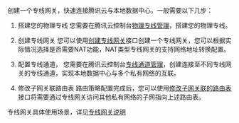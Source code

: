 创建一个专线网关，快速连接腾讯云与本地数据中心，一般需要以下几步：
1) 搭建您的物理专线
您需要在腾讯云控制台<a href="https://console.cloud.tencent.com/vpc/dc"  title="物理专线">物理专线管理</a>，搭建您的物理专线。

2) 创建专线网关
您可以使用[创建专线网关](https://intl.cloud.tencent.com/document/product/215/4824)接口创建一个专线网关，您可以根据实际情况选择是否需要NAT功能，NAT类型专线网关的支持网络地址转换配置。

3) 配置专线通道， 您需要在腾讯云控制台<a href="https://console.cloud.tencent.com/vpc/dcConn"  title="专线通道">专线通道管理</a>，创建连接至不同专线网关的专线通道，实现本地数据中心与多个私有网络的互联。



4) 修改子网关联路由表
路由策略配置完成后，您可以使用[修改子网关联的路由表](https://intl.cloud.tencent.com/document/product/215/1416)接口将需要通过专线网关访问其他私有网络的子网指向上述路由表。

专线网关具体使用场景，详见<a href="https://intl.cloud.tencent.com/document/product/216">专线网关说明</a>
